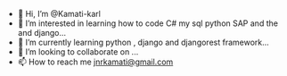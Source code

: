 - 👋 Hi, I’m @Kamati-karl
- 👀 I’m interested in learning how to code C# my sql python SAP and the and django...
- 🌱 I’m currently learning python , django and djangorest framework...
- 💞️ I’m looking to collaborate on ...
- 📫 How to reach me jnrkamati@gmail.com

<!---
Kamati-karl/Kamati-karl is a ✨ special ✨ repository because its `README.md` (this file) appears on your GitHub profile.
You can click the Preview link to take a look at your changes.
--->
